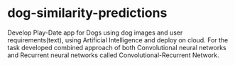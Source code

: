 # dog-similarity-predictions

Develop Play-Date app for Dogs using dog images and user requirements(text), using Artificial Intelligence and deploy on cloud. For the task developed combined approach of both Convolutional neural networks and Recurrent neural networks called Convolutional-Recurrent Network. 

